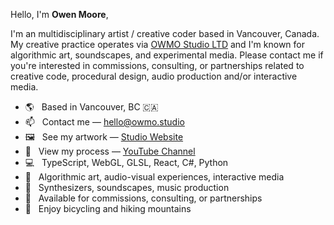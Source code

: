 Hello, I'm **Owen Moore**,

I'm an multidisciplinary artist / creative coder based in Vancouver, Canada. My creative practice operates via [OWMO Studio LTD](https://owmo.studio) and I'm known for algorithmic art, soundscapes, and experimental media. Please contact me if you're interested in commissions, consulting, or partnerships related to creative code, procedural design, audio production and/or interactive media.

-   🌎 &nbsp; Based in Vancouver, BC 🇨🇦
-   📫 &nbsp; Contact me — [hello@owmo.studio](mailto:hello@owmo.studio)
-   🖼️ &nbsp; See my artwork — [Studio Website](https://owmo.studio)
-   🎥 &nbsp; View my process — [YouTube Channel](https://www.youtube.com/@owmo_studio)
-   💻 &nbsp; TypeScript, WebGL, GLSL, React, C#, Python
-   🎨 &nbsp; Algorithmic art, audio-visual experiences, interactive media
-   🎵 &nbsp; Synthesizers, soundscapes, music production
-   📅 &nbsp; Available for commissions, consulting, or partnerships
-   🚴 &nbsp; Enjoy bicycling and hiking mountains
